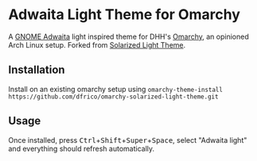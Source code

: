 # Adwaita Light Theme for Omarchy
A [GNOME Adwaita](https://developer.gnome.org/hig/reference/palette.html) light inspired theme for DHH's [Omarchy](https://omarchy.org), an opinioned Arch Linux setup. Forked from [Solarized Light Theme](https://github.com/dfrico/omarchy-solarized-light-theme).

## Installation
Install on an existing omarchy setup using `omarchy-theme-install https://github.com/dfrico/omarchy-solarized-light-theme.git`

## Usage
Once installed, press <kbd>Ctrl</kbd>+<kbd>Shift</kbd>+<kbd>Super</kbd>+<kbd>Space</kbd>, select "Adwaita light" and everything should refresh automatically.

